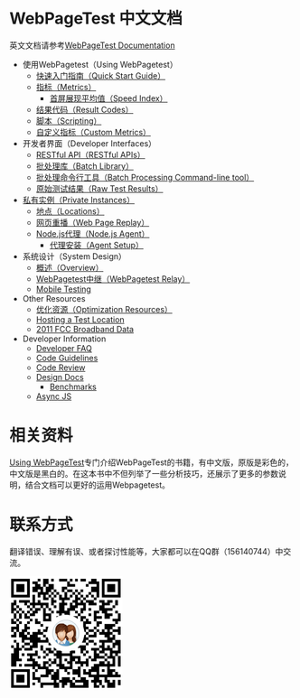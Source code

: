 # WebPageTest 中文文档
英文文档请参考[WebPageTest Documentation](https://sites.google.com/a/webpagetest.org/docs/)

+ 使用WebPagetest（Using WebPagetest）
	+ [快速入门指南（Quick Start Guide）](/Using-WebPagetest/quick-start-guide.md)
	+ [指标（Metrics）](/Using-WebPagetest/metrics.md)
		+ [首屏展现平均值（Speed Index）](/Using-WebPagetest/metrics-speed-index.md)
	+ [结果代码（Result Codes）](/Using-WebPagetest/result-codes.md)
	+ [脚本（Scripting）](/Using-WebPagetest/scripting.md)
	+ [自定义指标（Custom Metrics）](/Using-WebPagetest/custom-metrics.md)
+ 开发者界面（Developer Interfaces）
	+ [RESTful API（RESTful APIs）](/Developer-Interfaces/restful-apis.md)
	+ [批处理库（Batch Library）](/Developer-Interfaces/batch-library.md)
	+ [批处理命令行工具（Batch Processing Command-line tool）](/Developer-Interfaces/batch-processing-command-line-tool.md)
	+ [原始测试结果（Raw Test Results）](/Developer-Interfaces/raw-test-tesults.md)
+ [私有实例（Private Instances）](/Private-Instances/private-instances.md)
	+ [地点（Locations）](/Private-Instances/locations.md)
	+ [网页重播（Web Page Replay）](/Private-Instances/web-page-replay.md)
	+ [Node.js代理（Node.js Agent）](/Private-Instances/nodejs-agent.md)
		+ [代理安装（Agent Setup）](/Private-Instances/agent-setup.md)
+ 系统设计（System Design）
	+ [概述（Overview）](/System-Design/overview.md)
	+ [WebPagetest中继（WebPagetest Relay）](/System-Design/webpagetest-relay.md)
	+ [Mobile Testing](/System-Design/mobile-testing.md)
+ Other Resources
	+ [优化资源（Optimization Resources）](/Other-Resources/optimization-resources.md)
	+ [Hosting a Test Location](/Other-Resources/hosting-a-test-location.md)
	+ [2011 FCC Broadband Data](/Other-Resources/2011-fcc-broadband-data.md)
+ Developer Information
	+ [Developer FAQ](/Developer-Information/developer-faq.md)
	+ [Code Guidelines](/Developer-Information/code-guidelines.md)
	+ [Code Review](/Developer-Information/code-review.md)
	+ [Design Docs](/Developer-Information/design-docs.md)
		+ [Benchmarks](/Developer-Information/benchmarks.md)
	+ [Async JS](/Developer-Information/async-js.md)

# 相关资料
[Using WebPageTest](https://book.douban.com/subject/26588599/)专门介绍WebPageTest的书籍，有中文版，原版是彩色的，中文版是黑白的。在这本书中不但列举了一些分析技巧，还展示了更多的参数说明，结合文档可以更好的运用Webpagetest。

# 联系方式
翻译错误、理解有误、或者探讨性能等，大家都可以在QQ群（156140744）中交流。

<img src="/assets/img/qrcode.png" width="200"/>